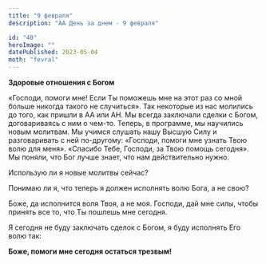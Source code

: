```yaml
---
title: "9 февраля"
description: "АА День за днем - 9 февраля"

id: "40"
heroImage: ""
datePublished: 2023-05-04
moth: "fevral"
---
```


**Здоровые отношения с Богом**

«Господи, помоги мне! Если Ты поможешь мне на этот раз со мной больше никогда
такого не случиться». Так некоторые из нас молились до того, как пришли в АА
или АН. Мы всегда заключали сделки с Богом, договариваясь с ним о чем-то.
Теперь, в программе, мы научились новым молитвам. Мы учимся слушать нашу
Высшую Силу и разговаривать с ней по-другому: «Господи, помоги мне узнать Твою
волю для меня». «Спасибо Тебе, Господи, за Твою помощь сегодня». Мы поняли,
что Бог лучше знает, что нам действительно нужно.

Использую ли я новые молитвы сейчас?

Понимаю ли я, что теперь я должен исполнять волю Бога, а не свою?

Боже, да исполнится воля Твоя, а не моя. Господи, дай мне силы, чтобы принять
все то, что Ты пошлешь мне сегодня.

Я сегодня не буду заключать сделок с Богом, я буду исполнять Его волю так:

**Боже, помоги мне сегодня остаться трезвым!**
